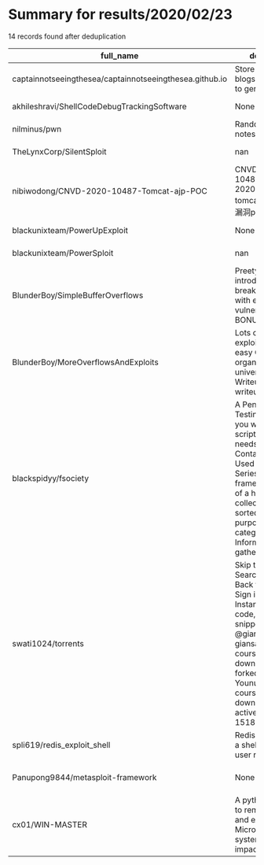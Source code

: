 
# Summary for results/2020/02/23
    
14 records found after deduplication

| full_name | description | html_url | matched_list | matched_count | pushed_at | size | stargazers_count | language | forks_count | vul_ids |
|---------------------------------------------------------|------------------------------------------------------------------------------------------------------------------------------------------------------------------------------------------------------------------------------------------------------------------|----------------------------------------------------------------------------|--------------------------------------------|-----------------|---------------------------|--------|--------------------|------------|---------------|-------------------|
| captainnotseeingthesea/captainnotseeingthesea.github.io | Store my own blogs I exploit hexo to generate | https://github.com/captainnotseeingthesea/captainnotseeingthesea.github.io | ['exploit'] | 1 | 2020-02-23 07:53:16+00:00 | 6377 | 0 | HTML | 0 | [] |
| akhileshravi/ShellCodeDebugTrackingSoftware | None | https://github.com/akhileshravi/ShellCodeDebugTrackingSoftware | ['shellcode'] | 1 | 2020-02-23 18:02:43+00:00 | 55 | 0 | Python | 0 | [] |
| nilminus/pwn | Random pwn notes/exploits/tools | https://github.com/nilminus/pwn | ['exploit'] | 1 | 2020-02-23 17:37:42+00:00 | 9 | 0 | Python | 0 | [] |
| TheLynxCorp/SilentSploit | nan | https://github.com/TheLynxCorp/SilentSploit | ['sploit'] | 1 | 2020-02-23 17:30:49+00:00 | 152 | 0 | Python | 0 | [] |
| nibiwodong/CNVD-2020-10487-Tomcat-ajp-POC | CNVD-2020-10487(CVE-2020-1938), tomcat ajp 文件读取漏洞poc | https://github.com/nibiwodong/CNVD-2020-10487-Tomcat-ajp-POC | ['cnvd-c OR cnvd-2 OR cnnvd-2', 'cve poc'] | 2 | 2020-02-23 17:06:06+00:00 | 7 | 79 | Python | 55 | ['CVE-2020-1938'] |
| blackunixteam/PowerUpExploit | None | https://github.com/blackunixteam/PowerUpExploit | ['exploit'] | 1 | 2020-02-23 07:13:59+00:00 | 0 | 0 | | 0 | [] |
| blackunixteam/PowerSploit | nan | https://github.com/blackunixteam/PowerSploit | ['sploit'] | 1 | 2020-02-23 08:35:36+00:00 | 8489 | 0 | PowerShell | 0 | [] |
| BlunderBoy/SimpleBufferOverflows | Preety good introduction to breaking binaries with easy to exploit vulnerabilities. BONUS: Shellcode! | https://github.com/BlunderBoy/SimpleBufferOverflows | ['exploit', 'shellcode'] | 2 | 2020-02-23 18:49:10+00:00 | 192 | 0 | Assembly | 0 | [] |
| BlunderBoy/MoreOverflowsAndExploits | Lots of buffer exploits from an easy CTF organised by the university. Writeups in the writeups.zip file. | https://github.com/BlunderBoy/MoreOverflowsAndExploits | ['exploit'] | 1 | 2020-02-23 19:00:36+00:00 | 39 | 0 | Python | 0 | [] |
| blackspidyy/fsociety | A Penetration Testing Framework, you will have every script that a hacker needs Fsociety Contains All Tools Used in Mr Robot Series. The framework consists of a huge collection of tools sorted in terms of purpose, in categories from Information gathering | https://github.com/blackspidyy/fsociety | ['exploit'] | 1 | 2020-02-23 19:10:17+00:00 | 336 | 1 | Python | 1 | [] |
| swati1024/torrents | Skip to content Search… All gists Back to GitHub Sign in Sign up Instantly share code, notes, and snippets. @giansalex giansalex/torrent-courses-download-list.md forked from M-Younus/torrent courses download-list Last active 2 days ago 15188 Code Revis | https://github.com/swati1024/torrents | ['metasploit module OR payload'] | 1 | 2020-02-23 20:03:58+00:00 | 0 | 6 | | 0 | [] |
| spli619/redis_exploit_shell | Redis exploit to get a shell with the user redis | https://github.com/spli619/redis_exploit_shell | ['exploit'] | 1 | 2020-02-23 23:19:56+00:00 | 1 | 0 | Python | 1 | [] |
| Panupong9844/metasploit-framework | None | https://github.com/Panupong9844/metasploit-framework | ['metasploit module OR payload'] | 1 | 2020-02-23 23:55:37+00:00 | 67757 | 0 | Ruby | 0 | [] |
| cx01/WIN-MASTER | A python script file to remotely analyse and exploit Microsoft Windows system via impacket. | https://github.com/cx01/WIN-MASTER | ['exploit'] | 1 | 2020-02-23 16:37:08+00:00 | 5423 | 0 | | 0 | [] |

